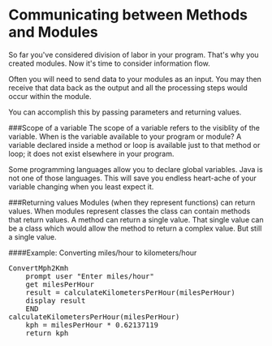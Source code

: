 # Communicating between Methods and Modules
So far you've considered division of labor in your program. That's why you created modules. Now it's time to consider information flow.

Often you will need to send data to your modules as an input. You may then receive that data back as the output and all the processing steps would occur within the module.

You can accomplish this by passing parameters and returning values.
 
###Scope of a variable
The scope of a variable refers to the visiblity of the variable. When is the variable available to your program or module? A variable declared inside a method or loop is available just to that method or loop; it does not exist elsewhere in your program. 

Some programming languages allow you to declare global variables. Java is not one of those languages. This will save you endless heart-ache of your variable changing when you least expect it. 

###Returning values
Modules (when they represent functions) can return values. When modules represent classes the class can contain methods that return values. A method can return a single value. That single value can be a class which would allow the method to return a complex value. But still a single value.

####Example: Converting miles/hour to kilometers/hour
<pre>ConvertMph2Kmh
    prompt user "Enter miles/hour"
    get milesPerHour
    result = calculateKilometersPerHour(milesPerHour)
    display result
    END
calculateKilometersPerHour(milesPerHour)
    kph = milesPerHour * 0.62137119
    return kph</pre>
    
    